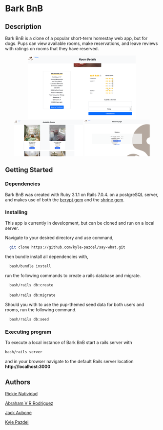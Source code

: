 # Bark BnB


## Description

Bark BnB is a clone of a popular short-term homestay web app, but for dogs. Pups can view available rooms, make reservations, and leave reviews with ratings on rooms that they have reserved.

<p align="center" dir="center">
  <img src="https://github.com/kyle-pazdel/bark-bnb/blob/main/app/assets/images/leave-review.png" alt="Reveiws on a room listing with a four-star rating" width="70%" >
  <img src="https://github.com/kyle-pazdel/bark-bnb/blob/main/app/assets/images/rooms.png" alt="Home page with available rooms listed" width="45%" >
  <img src="https://github.com/kyle-pazdel/bark-bnb/blob/main/app/assets/images/reservation.png" alt="Room reservation page with date selectors" width="42.5%" >
</p>

## Getting Started

### Dependencies

Bark BnB was created with Ruby 3.1.1 on Rails 7.0.4. on a postgreSQL server, and makes use of both the [bcrypt gem](https://github.com/bcrypt-ruby/bcrypt-ruby) and the [shrine gem](https://github.com/shrinerb/shrine).


### Installing

This app is currently in development, but can be cloned and run on a local server.

Navigate to your desired directory and use command,
```bash
  git clone https://github.com/kyle-pazdel/say-what.git
```
then bundle install all dependencies with,
```bash
  bash/bundle install
```

run the following commands to create a rails database and migrate.
```bash
  bash/rails db:create

  bash/rails db:migrate
```

Should you with to use the pup-themed seed data for both users and rooms, run the following command.
```bash
  bash/rails db:seed
```

### Executing program

To execute a local instance of Bark BnB start a rails server with
```bash
bash/rails server
```
and in your browser navigate to the default Rails server location **http://localhost:3000**



## Authors

<p>
  <a href="https://github.com/Rickienatividad">Rickie Natividad</a>

  <a href="https://github.com/avrrodriguez">Abraham V R Rodriguez</a>

  <a href="https://github.com/jackaubone">Jack Aubone</a>

  <a href="https://github.com/kyle-pazdel">Kyle Pazdel</a>
</p>
